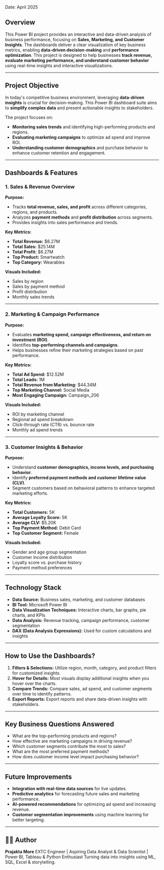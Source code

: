 
Date: April 2025

## **Overview**  
This Power BI project provides an interactive and data-driven analysis of business performance, focusing on **Sales, Marketing, and Customer Insights**. The dashboards deliver a clear visualization of key business metrics, enabling **data-driven decision-making** and **performance optimization**. This project is designed to help businesses **track revenue, evaluate marketing performance, and understand customer behavior** using real-time insights and interactive visualizations.

---

## **Project Objective**  
In today's competitive business environment, leveraging **data-driven insights** is crucial for decision-making. This Power BI dashboard suite aims to **simplify complex data** and present actionable insights to stakeholders. 

The project focuses on:
- **Monitoring sales trends** and identifying high-performing products and regions.
- **Evaluating marketing campaigns** to optimize ad spend and improve ROI.
- **Understanding customer demographics** and purchase behavior to enhance customer retention and engagement.

---

## **Dashboards & Features**  

### **1. Sales & Revenue Overview**  
**Purpose:**  
- Tracks **total revenue, sales, and profit** across different categories, regions, and products.  
- Analyzes **payment methods** and **profit distribution** across segments.  
- Provides insights into sales performance and trends.  

**Key Metrics:**  
- **Total Revenue:** $6.27M  
- **Total Sales:** $25.14M  
- **Total Profit:** $6.27M  
- **Top Product:** Smartwatch  
- **Top Category:** Wearables  

**Visuals Included:**  
- Sales by region  
- Sales by payment method  
- Profit distribution  
- Monthly sales trends  

---

### **2. Marketing & Campaign Performance**  
**Purpose:**  
- Evaluates **marketing spend, campaign effectiveness, and return on investment (ROI)**.  
- Identifies **top-performing channels and campaigns**.  
- Helps businesses refine their marketing strategies based on past performance.  

**Key Metrics:**  
- **Total Ad Spend:** $12.52M  
- **Total Leads:** 1M  
- **Total Revenue from Marketing:** $44.34M  
- **Top Marketing Channel:** Social Media  
- **Most Engaging Campaign:** Campaign_206  

**Visuals Included:**  
- ROI by marketing channel  
- Regional ad spend breakdown  
- Click-through rate (CTR) vs. bounce rate  
- Monthly ad spend trends  

---

### **3. Customer Insights & Behavior**  
**Purpose:**  
- Understand **customer demographics, income levels, and purchasing behavior**.  
- Identify **preferred payment methods and customer lifetime value (CLV)**.  
- Segment customers based on behavioral patterns to enhance targeted marketing efforts.  

**Key Metrics:**  
- **Total Customers:** 5K  
- **Average Loyalty Score:** 5K  
- **Average CLV:** $5.20K  
- **Top Payment Method:** Debit Card  
- **Top Customer Segment:** Female  

**Visuals Included:**  
- Gender and age group segmentation  
- Customer income distribution  
- Loyalty score vs. purchase history  
- Payment method preferences  

---

## **Technology Stack**  
- **Data Source:** Business sales, marketing, and customer databases  
- **BI Tool:** Microsoft Power BI  
- **Data Visualization Techniques:** Interactive charts, bar graphs, pie charts, and KPIs  
- **Data Analysis:** Revenue tracking, campaign performance, customer segmentation  
- **DAX (Data Analysis Expressions):** Used for custom calculations and insights  

---

## **How to Use the Dashboards?**  
1. **Filters & Selections:** Utilize region, month, category, and product filters for customized insights.  
2. **Hover for Details:** Most visuals display additional insights when you hover over the charts.  
3. **Compare Trends:** Compare sales, ad spend, and customer segments over time to identify patterns.  
4. **Export Reports:** Export reports and share data-driven insights with stakeholders.  

---

## **Key Business Questions Answered**  
- What are the top-performing products and regions?  
- How effective are marketing campaigns in driving revenue?  
- Which customer segments contribute the most to sales?  
- What are the most preferred payment methods?  
- How does customer income level impact purchasing behavior?  

---

## **Future Improvements**  
- **Integration with real-time data sources** for live updates.  
- **Predictive analytics** for forecasting future sales and marketing performance.  
- **AI-powered recommendations** for optimizing ad spend and increasing revenue.  
- **Customer segmentation improvements** using machine learning for better targeting.

---

## 👩‍💻 Author
**Prajakta More**
EXTC Engineer | Aspiring Data Analyst & Data Scientist |
Power BI, Tableau & Python Enthusiast
Turning data into insights using ML, SQL, Excel & storytelling.

